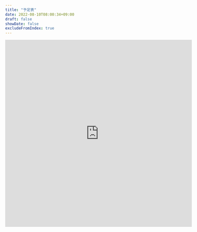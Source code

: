 ```yaml
---
title: "予定表"
date: 2022-08-10T08:00:34+09:00
draft: false
showDate: false
excludeFromIndex: true
---
```


<iframe src="https://calendar.google.com/calendar/embed?height=600&wkst=2&bgcolor=%23ffffff&ctz=Asia%2FTokyo&showTitle=0&showDate=1&showNav=1&showPrint=0&showTabs=0&showCalendars=0&showTz=1&hl=ja&src=d2F0YW5hYmVAb3Nha2FmdS11Lm5ldA&color=%23616161" style="border-width:0" width="600" height="600" frameborder="0" scrolling="no"></iframe>